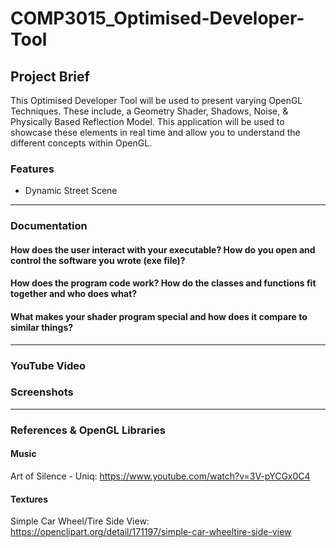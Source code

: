 # COMP3015_Optimised-Developer-Tool

## Project Brief
This Optimised Developer Tool will be used to present varying OpenGL Techniques. These include, a Geometry Shader, Shadows, Noise, & Physically Based Reflection Model. This application will be used to showcase these elements in real time and allow you to understand the different concepts within OpenGL. 

### Features
  * Dynamic Street Scene


--------------


### Documentation
#### How does the user interact with your executable? How do you open and control the software you wrote (exe file)?


#### How does the program code work? How do the classes and functions fit together and who does what?


#### What makes your shader program special and how does it compare to similar things?


--------------


### YouTube Video


### Screenshots


--------------


### References & OpenGL Libraries

#### Music
Art of Silence - Uniq: https://www.youtube.com/watch?v=3V-pYCGx0C4

#### Textures
Simple Car Wheel/Tire Side View: https://openclipart.org/detail/171197/simple-car-wheeltire-side-view

